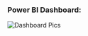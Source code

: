 ### Power BI Dashboard:

![Dashboard Pics](https://user-images.githubusercontent.com/67157274/219037615-11015100-30b8-4b4f-bc7a-124f56d274d5.PNG)
